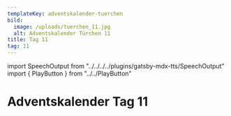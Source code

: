 ```yaml
---
templateKey: adventskalender-tuerchen
bild:
  image: /uploads/tuerchen_11.jpg
  alt: Adventskalender Türchen 11
title: Tag 11
tag: 11
---
```


import SpeechOutput from "../../../../plugins/gatsby-mdx-tts/SpeechOutput"
import { PlayButton } from "../../PlayButton"

<SpeechOutput id="adventskalender-tag-11" customPlayButton={PlayButton}>

# Adventskalender Tag 11

</SpeechOutput>

